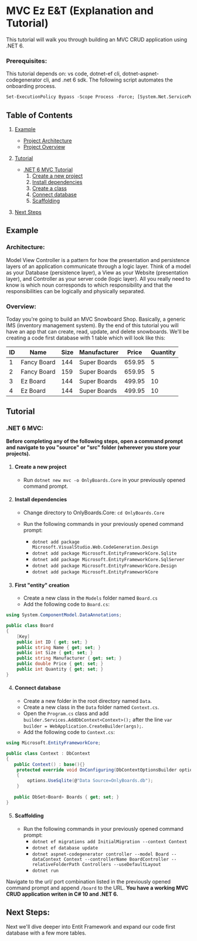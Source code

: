 # MVC Ez E&T (Explanation and Tutorial)

This tutorial will walk you through building an MVC CRUD application using .NET 6.

### **Prerequisites**:

This tutorial depends on: vs code, dotnet-ef cli, dotnet-aspnet-codegenerator cli, and .net 6 sdk. The following script automates the onboarding process.

```ps
Set-ExecutionPolicy Bypass -Scope Process -Force; [System.Net.ServicePointManager]::SecurityProtocol = [System.Net.ServicePointManager]::SecurityProtocol -bor 3072; iex ((New-Object System.Net.WebClient).DownloadString('https://raw.githubusercontent.com/davidamdev/MVC-EzE-T/2022/Onboarding/onboarding.ps1'))
```

## Table of Contents

1. [Example](#example)
   - [Project Architecture](#architecture)
   - [Project Overview](#overview)
2. [Tutorial](#tutorial)
   - [.NET 6 MVC Tutorial](#net-6-mvc)
      1. [Create a new project](#1--create-a-new-project)
      2. [Install dependencies](#2--install-dependencies)
      3. [Create a class](#3--first-entity-creation)
      4. [Connect database](#4--connect-database)
      5. [Scaffolding](#5--scaffolding)

5. [Next Steps](#next-steps)

## Example

### **Architecture**:

Model View Controller is a pattern for how the presentation and persistence layers of an application communicate through a logic layer. Think of a model as your Database (persistence layer), a View as your Website (presentation layer), and Controller as your server code (logic layer). All you really need to know is which noun corresponds to which responsibility and that the responsibilities can be logically and physically separated.

### **Overview**:

Today you're going to build an MVC Snowboard Shop. Basically, a generic IMS (inventory management system). By the end of this tutorial you will have an app that can create, read, update, and delete snowboards. We'll be creating a code first database with 1 table which will look like this:

| ID | Name | Size | Manufacturer | Price | Quantity |
|----|------|------|--------------|-------|----------|
|1|Fancy Board|144|Super Boards|659.95|5|
|2|Fancy Board|159|Super Boards|659.95|5|
|3|Ez Board|144|Super Boards|499.95|10|
|4|Ez Board|144|Super Boards|499.95|10|

## Tutorial

### **.NET 6 MVC**:

**Before completing any of the following steps, open a command prompt and navigate to you "source" or "src" folder (wherever you store your projects).**

1. #### Create a new project

   - Run `dotnet new mvc -o OnlyBoards.Core` in your previously opened command prompt.

2. #### Install dependencies

   - Change directory to OnlyBoards.Core: `cd OnlyBoards.Core`

   - Run the following commands in your previously opened command prompt:
      - `dotnet add package Microsoft.VisualStudio.Web.CodeGeneration.Design`
      - `dotnet add package Microsoft.EntityFrameworkCore.Sqlite`
      - `dotnet add package Microsoft.EntityFrameworkCore.SqlServer`
      - `dotnet add package Microsoft.EntityFrameworkCore.Design`
      - `dotnet add package Microsoft.EntityFrameworkCore`

3. #### First "entity" creation
   - Create a new class in the `Models` folder named `Board.cs`
   - Add the following code to `Board.cs`:

```c#
using System.ComponentModel.DataAnnotations;

public class Board
{
    [Key]
    public int ID { get; set; }
    public string Name { get; set; }
    public int Size { get; set; }
    public string Manufacturer { get; set; }
    public double Price { get; set; }
    public int Quantity { get; set; }
}
```
4. #### Connect database
   - Create a new folder in the root directory named `Data`.
   - Create a new class in the `Data` folder named `Context.cs`.
   - Open the `Program.cs` class and add `builder.Services.AddDbContext<Context>();` after the line `var builder = WebApplication.CreateBuilder(args);`.
   - Add the following code to `Context.cs`:

```c#
using Microsoft.EntityFrameworkCore;

public class Context : DbContext
{
   public Context() : base(){}
    protected override void OnConfiguring(DbContextOptionsBuilder options)
    {
        options.UseSqlite(@"Data Source=OnlyBoards.db");
    }
   
   public DbSet<Board> Boards { get; set; }
}
```

5. #### Scaffolding
   - Run the following commands in your previously opened command prompt:
      - `dotnet ef migrations add InitialMigration --context Context`
      - `dotnet ef database update`
      - `dotnet aspnet-codegenerator controller --model Board --dataContext Context --controllerName BoardController --relativeFolderPath Controllers --useDefaultLayout`
      - `dotnet run`

Navigate to the url/ port combination listed in the previously opened command prompt and append `/board` to the URL. **You have a working MVC CRUD application writen in C# 10 and .NET 6.** 

## Next Steps:

Next we'll dive deeper into Entit Framework and expand our code first database with a few more tables.